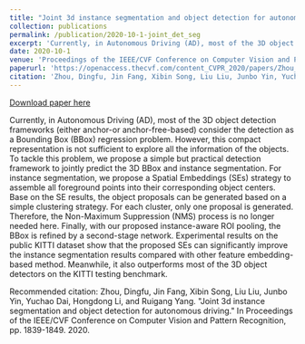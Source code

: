 ```yaml
---
title: "Joint 3d instance segmentation and object detection for autonomous driving"
collection: publications
permalink: /publication/2020-10-1-joint_det_seg
excerpt: 'Currently, in Autonomous Driving (AD), most of the 3D object detection frameworks (either anchor-or anchor-free-based) consider the detection as a Bounding Box (BBox) regression problem. However, this compact representation is not sufficient to explore all the information of the objects. To tackle this problem, we propose a simple but practical detection framework to jointly predict the 3D BBox and instance segmentation. For instance segmentation, we propose a Spatial Embeddings (SEs) strategy to assemble all foreground points into their corresponding object centers. Base on the SE results, the object proposals can be generated based on a simple clustering strategy. For each cluster, only one proposal is generated. Therefore, the Non-Maximum Suppression (NMS) process is no longer needed here. Finally, with our proposed instance-aware ROI pooling, the BBox is refined by a second-stage network. Experimental results on the public KITTI dataset show that the proposed SEs can significantly improve the instance segmentation results compared with other feature embedding-based method. Meanwhile, it also outperforms most of the 3D object detectors on the KITTI testing benchmark.'
date: 2020-10-1
venue: 'Proceedings of the IEEE/CVF Conference on Computer Vision and Pattern Recognition'
paperurl: 'https://openaccess.thecvf.com/content_CVPR_2020/papers/Zhou_Joint_3D_Instance_Segmentation_and_Object_Detection_for_Autonomous_Driving_CVPR_2020_paper.pdf'
citation: 'Zhou, Dingfu, Jin Fang, Xibin Song, Liu Liu, Junbo Yin, Yuchao Dai, Hongdong Li, and Ruigang Yang. &quot;Joint 3d instance segmentation and object detection for autonomous driving.&quot; In Proceedings of the IEEE/CVF Conference on Computer Vision and Pattern Recognition, pp. 1839-1849. 2020.'
---
```


<a href='https://openaccess.thecvf.com/content_CVPR_2020/papers/Zhou_Joint_3D_Instance_Segmentation_and_Object_Detection_for_Autonomous_Driving_CVPR_2020_paper.pdf'>Download paper here</a>

Currently, in Autonomous Driving (AD), most of the 3D object detection frameworks (either anchor-or anchor-free-based) consider the detection as a Bounding Box (BBox) regression problem. However, this compact representation is not sufficient to explore all the information of the objects. To tackle this problem, we propose a simple but practical detection framework to jointly predict the 3D BBox and instance segmentation. For instance segmentation, we propose a Spatial Embeddings (SEs) strategy to assemble all foreground points into their corresponding object centers. Base on the SE results, the object proposals can be generated based on a simple clustering strategy. For each cluster, only one proposal is generated. Therefore, the Non-Maximum Suppression (NMS) process is no longer needed here. Finally, with our proposed instance-aware ROI pooling, the BBox is refined by a second-stage network. Experimental results on the public KITTI dataset show that the proposed SEs can significantly improve the instance segmentation results compared with other feature embedding-based method. Meanwhile, it also outperforms most of the 3D object detectors on the KITTI testing benchmark.

Recommended citation: 
Zhou, Dingfu, Jin Fang, Xibin Song, Liu Liu, Junbo Yin, Yuchao Dai, Hongdong Li, and Ruigang Yang. "Joint 3d instance segmentation and object detection for autonomous driving." In Proceedings of the IEEE/CVF Conference on Computer Vision and Pattern Recognition, pp. 1839-1849. 2020.